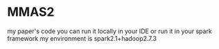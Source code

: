 # MMAS2
my paper's code
you can run it locally in your IDE or run it in your spark framework
my environment is spark2.1+hadoop2.7.3
